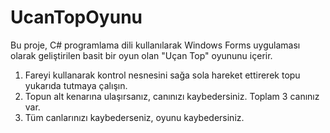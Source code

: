 # UcanTopOyunu
 Bu proje, C# programlama dili kullanılarak Windows Forms uygulaması olarak geliştirilen basit bir oyun olan "Uçan Top" oyununu içerir.

1. Fareyi kullanarak kontrol nesnesini sağa sola hareket ettirerek topu yukarıda tutmaya çalışın.
2. Topun alt kenarına ulaşırsanız, canınızı kaybedersiniz. Toplam 3 canınız var.
3. Tüm canlarınızı kaybederseniz, oyunu kaybedersiniz.
